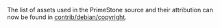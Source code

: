 The list of assets used in the PrimeStone source and their attribution can now be found in [contrib/debian/copyright](../contrib/debian/copyright).
